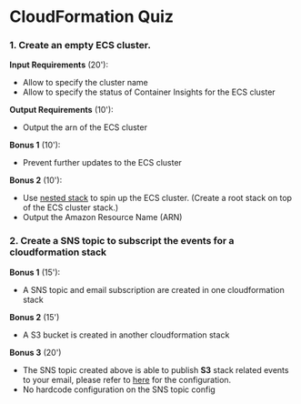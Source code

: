 # CloudFormation Quiz

### 1. Create an empty ECS cluster.

**Input Requirements** (20'):
+ Allow to specify the cluster name
+ Allow to specify the status of Container Insights for the ECS cluster

**Output Requirements** (10'):
+ Output the arn of the ECS cluster

**Bonus 1** (10'):
+ Prevent further updates to the ECS cluster

**Bonus 2** (10'):
+ Use [nested stack](https://docs.aws.amazon.com/AWSCloudFormation/latest/UserGuide/using-cfn-nested-stacks.html) to spin up the ECS cluster. (Create a root stack on top of the ECS cluster stack.)
+ Output the Amazon Resource Name (ARN)

### 2. Create a SNS topic to subscript the events for a cloudformation stack

**Bonus 1** (15'):
+ A SNS topic and email subscription are created in one cloudformation stack

**Bonus 2** (15')
+ A S3 bucket is created in another cloudformation stack

**Bonus 3** (20')
+ The SNS topic created above is able to publish **S3** stack related events to your email, please refer to [here](https://docs.aws.amazon.com/AWSCloudFormation/latest/UserGuide/aws-properties-stack.html#aws-properties-stack-properties) for the configuration.
+ No hardcode configuration on the SNS topic config
